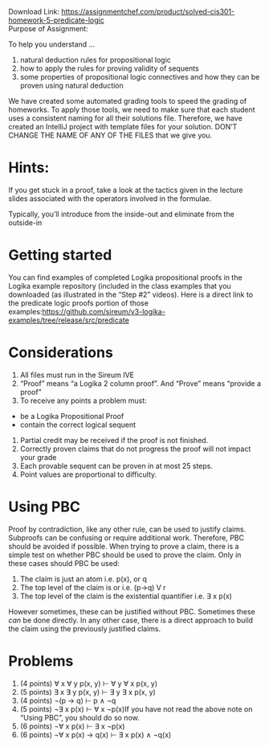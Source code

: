 Download Link: https://assignmentchef.com/product/solved-cis301-homework-5-predicate-logic
<br>
Purpose of Assignment:

To help you understand …

<ol>

 <li>natural deduction rules for propositional logic</li>

 <li>how to apply the rules for proving validity of sequents</li>

 <li>some properties of propositional logic connectives and how they can be proven using natural deduction</li>

</ol>

We have created some automated grading tools to speed the grading of homeworks. To apply those tools, we need to make sure that each student uses a consistent naming for all their solutions file. Therefore, we have created an IntelliJ project with template files for your solution. DON’T CHANGE THE NAME OF ANY OF THE FILES that we give you.

<h1 id="hints">Hints:</h1>

If you get stuck in a proof, take a look at the tactics given in the lecture slides associated with the operators involved in the formulae.

Typically, you’ll introduce from the inside-out and eliminate from the outside-in

<h1 id="gettingstarted">Getting started</h1>

You can find examples of completed Logika propositional proofs in the Logika example repository (included in the class examples that you downloaded (as illustrated in the “Step #2” videos). Here is a direct link to the predicate logic proofs portion of those examples:https://github.com/sireum/v3-logika-examples/tree/release/src/predicate

<h1 id="considerations">Considerations</h1>

<ol>

 <li>All files must run in the Sireum IVE</li>

 <li>“Proof” means “a Logika 2 column proof”. And “Prove” means “provide a proof”</li>

 <li>To receive any points a problem must:</li>

</ol>

<ul>

 <li>be a Logika Propositional Proof</li>

 <li>contain the correct logical sequent</li>

</ul>

<ol>

 <li>Partial credit may be received if the proof is not finished.</li>

 <li>Correctly proven claims that do not progress the proof will not impact your grade</li>

 <li>Each provable sequent can be proven in at most 25 steps.</li>

 <li>Point values are proportional to difficulty.</li>

</ol>

<h1 id="usingpbc">Using PBC</h1>

Proof by contradiction, like any other rule, can be used to justify claims. Subproofs can be confusing or require additional work. Therefore, PBC should be avoided if possible. When trying to prove a claim, there is a simple test on whether PBC should be used to prove the claim. Only in these cases should PBC be used:

<ol>

 <li>The claim is just an atom i.e. p(x), or q</li>

 <li>The top level of the claim is or i.e. (p-&gt;q) V r</li>

 <li>The top level of the claim is the existential quantifier i.e. ∃ x p(x)</li>

</ol>

However sometimes, these can be justified without PBC. Sometimes these <em>can</em> be done directly. In any other case, there is a direct approach to build the claim using the previously justified claims.

<h1 id="problems">Problems</h1>

<ol>

 <li>(4 points) ∀ x ∀ y p(x, y) ⊢ ∀ y ∀ x p(x, y)</li>

 <li>(5 points) ∃ x ∃ y p(x, y) ⊢ ∃ y ∃ x p(x, y)</li>

 <li>(4 points) ¬(p → q) ⊢ p ∧ ¬q</li>

 <li>(5 points) ¬∃ x p(x) ⊢ ∀ x ¬p(x)If you have not read the above note on “Using PBC”, you should do so now.</li>

 <li>(6 points) ¬∀ x p(x) ⊢ ∃ x ¬p(x)</li>

 <li>(6 points) ¬∀ x p(x) → q(x) ⊢ ∃ x p(x) ∧ ¬q(x)</li>

</ol>